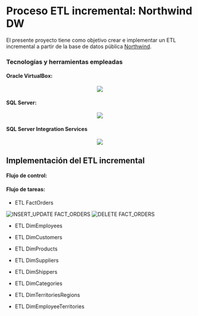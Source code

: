 # Proceso ETL incremental: Northwind DW
El presente proyecto tiene como objetivo crear e implementar un ETL incremental a partir de la base de datos pública [Northwind](https://gist.github.com/jmalarcon/e98d20735d17b3160766c041060d1902).

### Tecnologías y herramientas empleadas
#### Oracle VirtualBox:

<p align="center">
  <img src="https://th.bing.com/th/id/R.da15db6964f3d9d342d2640409acb815?rik=q%2bOWhHwrjenwfQ&pid=ImgRaw&r=0&sres=1&sresct=1"/>
</p>

#### SQL Server:
<p align="center">
  <img src="https://th.bing.com/th/id/R.252ac075800539c58927f7533b646dd5?rik=Z2FURiI4PzA9zw&pid=ImgRaw&r=0">
</p>

#### SQL Server Integration Services
<p align="center">
  <img src="https://cdn0.capterra-static.com/screenshots/2095137/64232.png">
</p>


## Implementación del ETL incremental
#### Flujo de control:
 
 #### Flujo de tareas:
 - ETL FactOrders

  ![INSERT_UPDATE FACT_ORDERS](https://github.com/Renzo1818/ETL-NORTHWIND/assets/93232895/39c51689-ea3e-4249-a1fc-43ffa810db38)
  ![DELETE FACT_ORDERS](https://github.com/Renzo1818/ETL-NORTHWIND/assets/93232895/4c599672-15fd-4c3b-bc77-6bf036b7566e)

 
 - ETL DimEmployees
 
 -  ETL DimCustomers
 
 - ETL DimProducts
 
 - ETL DimSuppliers
 
 - ETL DimShippers
 
 - ETL DimCategories
 
 - ETL DimTerritoriesRegions
 
 - ETL DimEmployeeTerritories

